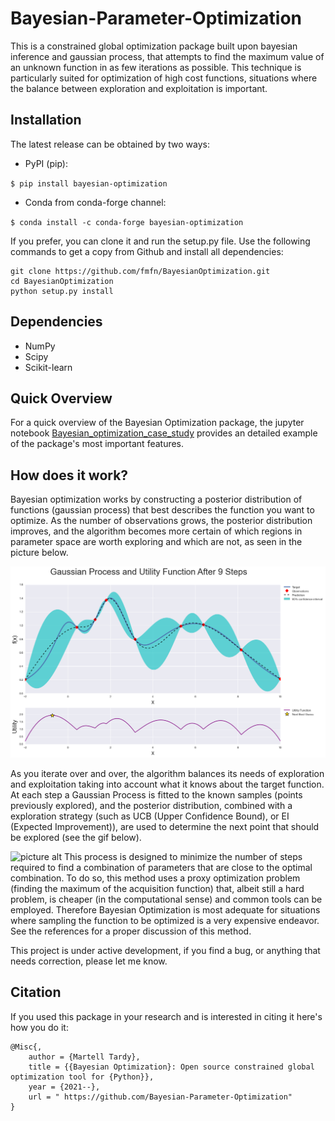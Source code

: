 # Bayesian-Parameter-Optimization #

This is a constrained global optimization package built upon bayesian inference and gaussian process, that attempts to find the maximum value of an unknown function in as few iterations as possible. This technique is particularly suited for optimization of high cost functions, situations where the balance between exploration and exploitation is important.

## Installation ##
The latest release can be obtained by two ways:
* PyPI (pip):

`$ pip install bayesian-optimization`
* Conda from conda-forge channel:

`$ conda install -c conda-forge bayesian-optimization`

If you prefer, you can clone it and run the setup.py file. Use the following commands to get a copy from Github and install all dependencies:

    git clone https://github.com/fmfn/BayesianOptimization.git
    cd BayesianOptimization
    python setup.py install

## Dependencies ##
* NumPy
* Scipy
* Scikit-learn

## Quick Overview ##
For a quick overview of the Bayesian Optimization package, the jupyter notebook [Bayesian_optimization_case_study](http://example.com/) provides an detailed example of the package's most important features.

## How does it work? ##
Bayesian optimization works by constructing a posterior distribution of functions (gaussian process) that best describes the function you want to optimize. As the number of observations grows, the posterior distribution improves, and the algorithm becomes more certain of which regions in parameter space are worth exploring and which are not, as seen in the picture below.

![picture alt](https://github.com/martell-n-tardy/Bayesian-Parameter-Optimization/blob/main/bo_example.png)

As you iterate over and over, the algorithm balances its needs of exploration and exploitation taking into account what it knows about the target function. At each step a Gaussian Process is fitted to the known samples (points previously explored), and the posterior distribution, combined with a exploration strategy (such as UCB (Upper Confidence Bound), or EI (Expected Improvement)), are used to determine the next point that should be explored (see the gif below).

![picture alt](https://github.com/martell-n-tardy/Bayesian-Parameter-Optimization/blob/main/bayesian_optimization.gif)
This process is designed to minimize the number of steps required to find a combination of parameters that are close to the optimal combination. To do so, this method uses a proxy optimization problem (finding the maximum of the acquisition function) that, albeit still a hard problem, is cheaper (in the computational sense) and common tools can be employed. Therefore Bayesian Optimization is most adequate for situations where sampling the function to be optimized is a very expensive endeavor. See the references for a proper discussion of this method.

This project is under active development, if you find a bug, or anything that needs correction, please let me know.

## Citation ##
If you used this package in your research and is interested in citing it here's how you do it:

    @Misc{,
        author = {Martell Tardy},
        title = {{Bayesian Optimization}: Open source constrained global optimization tool for {Python}},
        year = {2021--},
        url = " https://github.com/Bayesian-Parameter-Optimization"
    }
